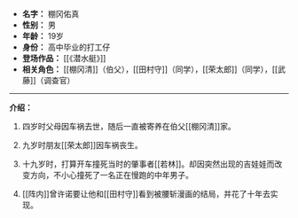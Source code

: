 
- **名字：** 棚冈佑真
- **性别：** 男
- **年龄：** 19岁
- **身份：** 高中毕业的打工仔
- **登场作品：** [[《潜水艇》]]
- **相关角色：** [[棚冈清]]（伯父），[[田村守]]（同学），[[荣太郎]]（同学），[[武藤]]（调查官）

---

**介绍：** 

1. 四岁时父母因车祸去世，随后一直被寄养在伯父[[棚冈清]]家。

2. 九岁时朋友[[荣太郎]]因车祸丧生。

3. 十九岁时，打算开车撞死当时的肇事者[[若林]]。却因突然出现的吉娃娃而改变方向，不小心撞死了一名正在慢跑的中年男子。

4. [[阵内]]曾许诺要让他和[[田村守]]看到被腰斩漫画的结局，并花了十年去实现。